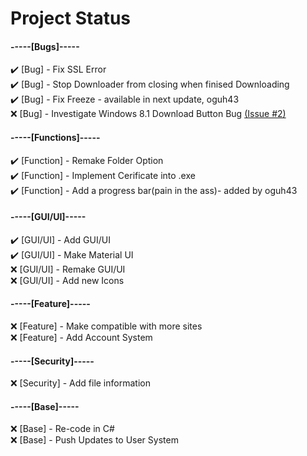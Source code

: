 # Project Status

#### -----[Bugs]-----  
:heavy_check_mark: [Bug] - Fix SSL Error  
:heavy_check_mark: [Bug] - Stop Downloader from closing when finised Downloading  
:heavy_check_mark: [Bug] - Fix Freeze - available in next update, oguh43<br>
:x: [Bug] - Investigate Windows 8.1 Download Button Bug [(Issue #2)][1]   
  
#### -----[Functions]-----  
:heavy_check_mark: [Function] - Remake Folder Option  
:heavy_check_mark: [Function] - Implement Cerificate into .exe  
:heavy_check_mark: [Function] - Add a progress bar(pain in the ass)- added by oguh43  
  
#### -----[GUI/UI]-----  
:heavy_check_mark: [GUI/UI] - Add GUI/UI  
:heavy_check_mark: [GUI/UI] - Make Material UI  
:x: [GUI/UI] - Remake GUI/UI  
:x: [GUI/UI] - Add new Icons  
  
#### -----[Feature]-----  
:x: [Feature] - Make compatible with more sites  
:x: [Feature] - Add Account System  
  
#### -----[Security]-----  
:x: [Security] - Add file information  

#### -----[Base]-----  
:x: [Base] - Re-code in C#  
:x: [Base] - Push Updates to User System  

[1]: https://github.com/Stahlhelm-TV/multporn-image-downloader-v2/issues/2  
